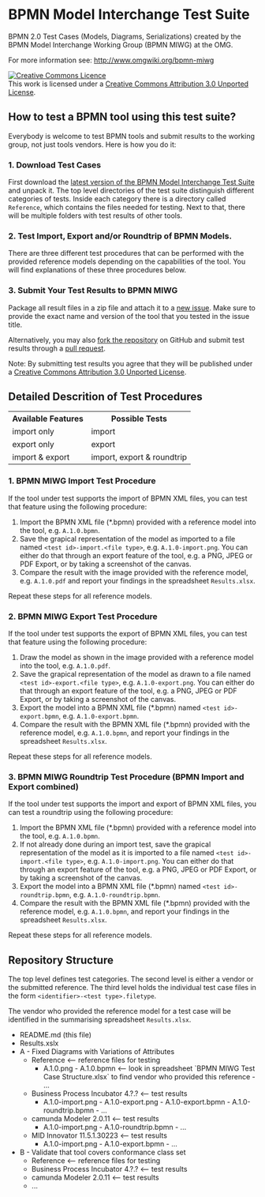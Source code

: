 BPMN Model Interchange Test Suite
=================================

BPMN 2.0 Test Cases (Models, Diagrams, Serializations) created by the BPMN Model Interchange Working Group (BPMN MIWG) at the OMG.

For more information see: http://www.omgwiki.org/bpmn-miwg

<a rel="license" href="http://creativecommons.org/licenses/by/3.0/deed.en_CA"><img alt="Creative Commons Licence" style="border-width:0" src="http://i.creativecommons.org/l/by/3.0/88x31.png" /></a><br />This work is licensed under a <a rel="license" href="http://creativecommons.org/licenses/by/3.0/deed.en_CA">Creative Commons Attribution 3.0 Unported License</a>.

How to test a BPMN tool using this test suite?
----------------------------------------------

Everybody is welcome to test BPMN tools and submit results to the working group, not just tools vendors.
Here is how you do it:

### 1. Download Test Cases
First download the [latest version of the BPMN Model Interchange Test Suite](https://github.com/bpmn-miwg/bpmn-miwg-test-suite/archive/master.zip) and unpack it.
The top level directories of the test suite distinguish different categories of tests.
Inside each category there is a directory called `Reference`, which contains the files needed for testing.
Next to that, there will be multiple folders with test results of other tools.

### 2. Test Import, Export and/or Roundtrip of BPMN Models.
There are three different test procedures that can be performed
with the provided reference models depending on the capabilities of the tool.
You will find explanations of these three procedures below.

### 3. Submit Your Test Results to BPMN MIWG
Package all result files in a zip file and attach it to a [new issue](https://github.com/bpmn-miwg/bpmn-miwg-test-suite/issues/new).
Make sure to provide the exact name and version of the tool that you tested in the issue title.

Alternatively, you may also [fork the repository](https://github.com/bpmn-miwg/bpmn-miwg-test-suite/fork_select) on GitHub
and submit test results through a [pull request](https://github.com/bpmn-miwg/bpmn-miwg-test-suite/pull/new/master).

Note: By submitting test results you agree that they will be published under a <a rel="license" href="http://creativecommons.org/licenses/by/3.0/deed.en_CA">Creative Commons Attribution 3.0 Unported License</a>.

Detailed Descrition of Test Procedures
--------------------------------------

<table>
  <tr>
    <th>Available Features</th>
    <th>Possible Tests</th>
  </tr>
  <tr>
    <td>import only</td>
    <td>import</td>
  </tr>
  <tr>
    <td>export only</td>
    <td>export</td>
  </tr>
  <tr>
    <td>import & export</td>
    <td>import, export & roundtrip</td>
  </tr>
</table>

### 1. BPMN MIWG Import Test Procedure
If the tool under test supports the import of BPMN XML files, you can test that feature using the following procedure:

1. Import the BPMN XML file (*.bpmn) provided with a reference model into the tool, e.g. `A.1.0.bpmn`.
1. Save the grapical representation of the model as imported to a file named `<test id>-import.<file type>`, e.g. `A.1.0-import.png`.
You can either do that through an export feature of the tool, e.g. a PNG, JPEG or PDF Export, or by taking a screenshot of the canvas.
1. Compare the result with the image provided with the reference model, e.g. `A.1.0.pdf` and report your findings in the spreadsheet `Results.xlsx`.

Repeat these steps for all reference models.

### 2. BPMN MIWG Export Test Procedure
If the tool under test supports the export of BPMN XML files, you can test that feature using the following procedure:

1. Draw the model as shown in the image provided with a reference model into the tool, e.g. `A.1.0.pdf`.
1. Save the grapical representation of the model as drawn to a file named `<test id>-export.<file type>`, e.g. `A.1.0-export.png`.
You can either do that through an export feature of the tool, e.g. a PNG, JPEG or PDF Export, or by taking a screenshot of the canvas.
1. Export the model into a BPMN XML file (*.bpmn) named `<test id>-export.bpmn`, e.g. `A.1.0-export.bpmn`.
1. Compare the result with the BPMN XML file (*.bpmn) provided with the reference model, e.g. `A.1.0.bpmn`, and report your findings in the spreadsheet `Results.xlsx`.

Repeat these steps for all reference models.

### 3. BPMN MIWG Roundtrip Test Procedure (BPMN Import and Export combined)
If the tool under test supports the import and export of BPMN XML files, you can test a roundtrip using the following procedure:

1. Import the BPMN XML file (*.bpmn) provided with a reference model into the tool, e.g. `A.1.0.bpmn`.
1. If not already done during an import test, save the grapical representation of the model as it is imported to a file named `<test id>-import.<file type>`, e.g. `A.1.0-import.png`.
You can either do that through an export feature of the tool, e.g. a PNG, JPEG or PDF Export, or by taking a screenshot of the canvas.
1. Export the model into a BPMN XML file (*.bpmn) named `<test id>-roundtrip.bpmn`, e.g. `A.1.0-roundtrip.bpmn`.
1. Compare the result with the BPMN XML file (*.bpmn) provided with the reference model, e.g. `A.1.0.bpmn`, and report your findings in the spreadsheet `Results.xlsx`.

Repeat these steps for all reference models.

Repository Structure
--------------------

The top level defines test categories. 
The second level is either a vendor or the submitted reference. 
The third level holds the individual test case files in the form `<identifier>-<test type>.filetype`.

The vendor who provided the reference model for a test case will be identified in the summarising spreadsheet `Results.xlsx`.

- README.md (this file)
- Results.xslx
- A - Fixed Diagrams with Variations of Attributes
  - Reference <-- reference files for testing
    <ul>
      <li>A.1.0.png
    - A.1.0.bpmn <-- look in spreadsheet `BPMN MIWG Test Case Structure.xlsx` to find vendor who provided this reference
    - ...
    </ul>
  - Business Process Incubator 4.?.? <-- test results
    <ul>
      <li>A.1.0-import.png
    - A.1.0-export.png
    - A.1.0-export.bpmn
    - A.1.0-roundtrip.bpmn
    - ...
    </ul>
  - camunda Modeler 2.0.11 <-- test results
    <ul>
      <li>A.1.0-import.png
    - A.1.0-roundtrip.bpmn
    - ...
    </ul>
  - MID Innovator 11.5.1.30223 <-- test results
    <ul>
      <li>A.1.0-import.png
    - A.1.0-export.bpmn
    - ...
    </ul>
- B - Validate that tool covers conformance class set
  - Reference <-- reference files for testing
  - Business Process Incubator 4.?.? <-- test results
  - camunda Modeler 2.0.11 <-- test results
  - ...
